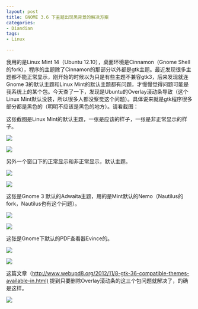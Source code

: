 ```yaml
---
layout: post
title: GNOME 3.6 下主题出现黑背景的解决方案
categories:
- Diandian
tags:
- Linux

---
```

<p>我用的是Linux Mint 14（Ubuntu 12.10），桌面环境是Cinnamon（Gnome Shell的fork），程序的主题除了Cinnamon的那部分以外都是gtk主题。最近发现很多主题都不能正常显示，刚开始的时候以为只是有些主题不兼容gtk3，后来发现就连Gnome 3的默认主题和Linux Mint的默认主题都有问题，才慢慢觉得问题可能是我系统上的某个包。今天查了一下，发现是Ubuntu的Overlay滚动条导致（这个Linux Mint默认没装，所以很多人都没察觉这个问题）。具体说来就是gtk程序很多部分都是黑色的（明明不应该是黑色的地方）。请看截图：<br /></p>
<p>这张截图是Linux Mint的默认主题，一张是应该的样子，一张是非正常显示的样子。</p>
<p><img src="http://m2.img.srcdd.com/farm4/d/2013/0120/14/43D2B2FE05606AB7763678BEDA376D17_B500_900_500_389.PNG" /></p>
<p><img src="http://m1.img.srcdd.com/farm4/d/2013/0120/14/F8CA631E56D1BDD50A95CD860080D4D0_B500_900_500_389.PNG" /></p>
<p>另外一个窗口下的正常显示和非正常显示，默认主题。</p>
<p><img src="http://m2.img.srcdd.com/farm4/d/2013/0120/14/1034F88BD1227707128D19B94D92ADAB_B500_900_500_389.PNG" /></p>
<p><img src="http://m2.img.srcdd.com/farm4/d/2013/0120/14/D2ED9108D0EB449C634488BDFD2031DB_B500_900_500_389.PNG" /></p>
<p>这张是Gnome 3 默认的Adwaita主题，用的是Mint默认的Nemo（Nautilus的fork，Nautilus也有这个问题）。</p>
<p><img src="http://m1.img.srcdd.com/farm5/d/2013/0120/14/C0B9D691B61C6C42A66E5C84BF17F36A_B500_900_500_92.PNG" /></p>
<p><img src="http://m2.img.srcdd.com/farm5/d/2013/0120/14/066F9C351916FAD3C86B4F33E212CA67_B500_900_500_89.PNG" /></p>
<p>这张是Gnome下默认的PDF查看器Evince的。</p>
<p><img src="http://m1.img.srcdd.com/farm5/d/2013/0120/14/AA876EA2C5FBCF00976514D92E254404_B500_900_500_302.PNG" /></p>
<p><img src="http://m2.img.srcdd.com/farm5/d/2013/0120/14/52F2D79B181DCF999B3F3C490D385805_B500_900_500_302.PNG" /></p>
<p>这篇文章（<a href="http://www.webupd8.org/2012/11/8-gtk-36-compatible-themes-available-in.html)">http://www.webupd8.org/2012/11/8-gtk-36-compatible-themes-available-in.html)</a> 提到只要删除Overlay滚动条的这三个包问题就解决了，的确是这样。</p>
<p><img src="http://m2.img.srcdd.com/farm5/d/2013/0120/14/B927D5BB87464BCFAA329EE650D4F3CA_B500_900_467_93.PNG" /><br /></p>